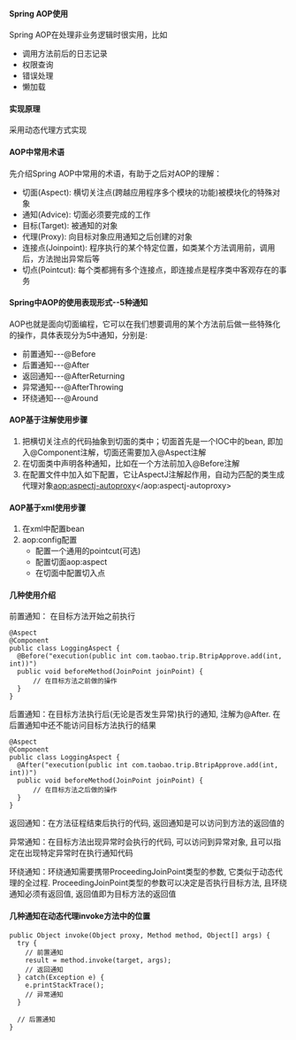 #### Spring AOP使用

Spring AOP在处理非业务逻辑时很实用，比如

* 调用方法前后的日志记录
* 权限查询
* 错误处理
* 懒加载

#### 实现原理
采用动态代理方式实现

#### AOP中常用术语
先介绍Spring AOP中常用的术语，有助于之后对AOP的理解：

* 切面(Aspect): 横切关注点(跨越应用程序多个模块的功能)被模块化的特殊对象
* 通知(Advice): 切面必须要完成的工作
* 目标(Target): 被通知的对象
* 代理(Proxy): 向目标对象应用通知之后创建的对象
* 连接点(Joinpoint): 程序执行的某个特定位置，如类某个方法调用前，调用后，方法抛出异常后等
* 切点(Pointcut): 每个类都拥有多个连接点，即连接点是程序类中客观存在的事务

#### Spring中AOP的使用表现形式--5种通知
AOP也就是面向切面编程，它可以在我们想要调用的某个方法前后做一些特殊化的操作，具体表现分为5中通知，分别是:

* 前置通知---@Before
* 后置通知---@After
* 返回通知---@AfterReturning
* 异常通知---@AfterThrowing
* 环绕通知---@Around

#### AOP基于注解使用步骤
1. 把横切关注点的代码抽象到切面的类中；切面首先是一个IOC中的bean, 即加入@Component注解，切面还需要加入@Aspect注解
2. 在切面类中声明各种通知，比如在一个方法前加入@Before注解
3. 在配置文件中加入如下配置，它让AspectJ注解起作用，自动为匹配的类生成代理对象<aop:aspectj-autoproxy></aop:aspectj-autoproxy>

#### AOP基于xml使用步骤
1. 在xml中配置bean
2. aop:config配置
	* 配置一个通用的pointcut(可选)
	* 配置切面aop:aspect
	* 在切面中配置切入点


#### 几种使用介绍
前置通知： 在目标方法开始之前执行
    
    @Aspect
    @Component
    public class LoggingAspect {
      @Before("execution(public int com.taobao.trip.BtripApprove.add(int, int))")
      public void beforeMethod(JoinPoint joinPoint) {
          // 在目标方法之前做的操作
      }
    }

后置通知：在目标方法执行后(无论是否发生异常)执行的通知, 注解为@After. 在后置通知中还不能访问目标方法执行的结果
    
    @Aspect
    @Component
    public class LoggingAspect {
      @After("execution(public int com.taobao.trip.BtripApprove.add(int, int))")
      public void beforeMethod(JoinPoint joinPoint) {
          // 在目标方法之后做的操作
      }
    }

返回通知：在方法征程结束后执行的代码, 返回通知是可以访问到方法的返回值的

异常通知：在目标方法出现异常时会执行的代码, 可以访问到异常对象, 且可以指定在出现特定异常时在执行通知代码

环绕通知：环绕通知需要携带ProceedingJoinPoint类型的参数, 它类似于动态代理的全过程. ProceedingJoinPoint类型的参数可以决定是否执行目标方法, 且环绕通知必须有返回值, 返回值即为目标方法的返回值

#### 几种通知在动态代理invoke方法中的位置
    public Object invoke(Object proxy, Method method, Object[] args) {
      try {
        // 前置通知
        result = method.invoke(target, args);
        // 返回通知
      } catch(Exception e) {
        e.printStackTrace();
        // 异常通知
      }
      
      // 后置通知
    }
